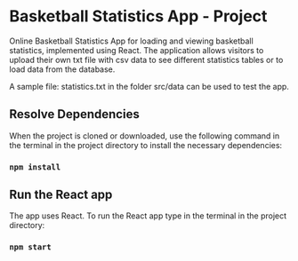 # Basketball Statistics App - Project

Online Basketball Statistics App for loading and viewing basketball statistics, implemented using React. The application allows visitors to upload their own txt file with csv data to see different statistics tables or to load data from the database.

A sample file: statistics.txt in the folder src/data can be used to test the app.

## Resolve Dependencies
When the project is cloned or downloaded, use the following command in the terminal in the project directory to install the necessary dependencies:
### `npm install`


## Run the React app
The app uses React. To run the React app type in the terminal in the project directory:
### `npm start`
